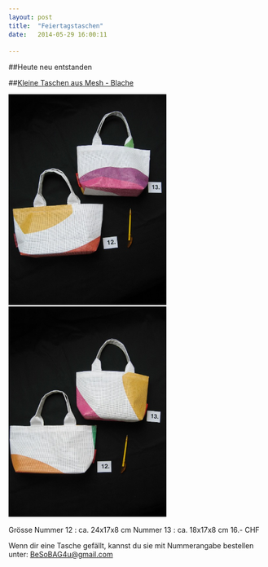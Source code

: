 ```yaml
---
layout: post
title:  "Feiertagstaschen"
date:   2014-05-29 16:00:11

---
```

##Heute neu entstanden


##<u>Kleine Taschen aus Mesh - Blache</u>

<img src="/images/12.jpg"  width="310" /> 
<img src="/images/13.jpg"  width="310" />

Grösse 
Nummer 12 : ca. 24x17x8 cm 
Nummer 13 : ca. 18x17x8 cm 
16.- CHF 



Wenn dir eine Tasche gefällt, kannst du sie mit Nummerangabe bestellen unter: BeSoBAG4u@gmail.com<br> 

    
